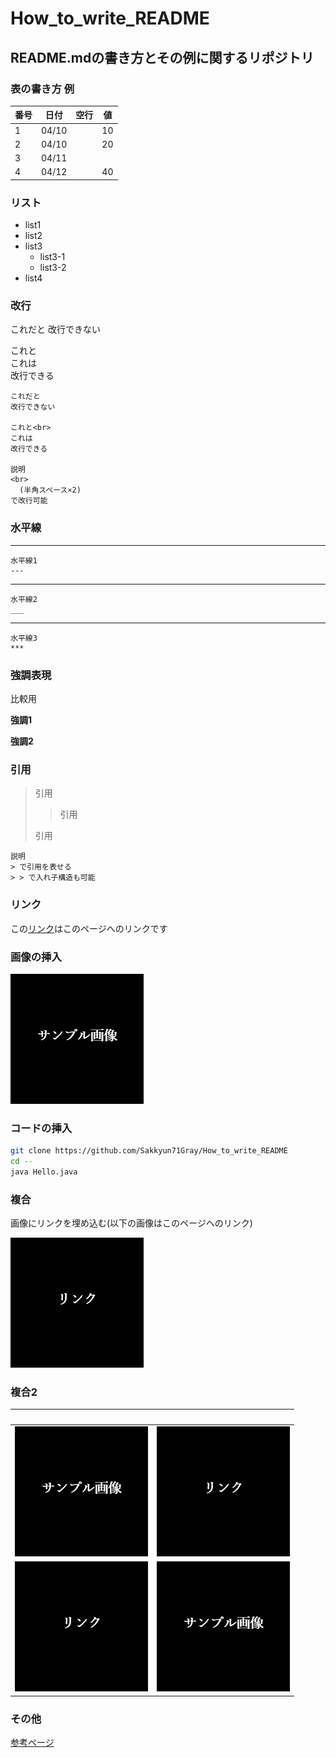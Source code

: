 # How_to_write_README
## README.mdの書き方とその例に関するリポジトリ

### 表の書き方 例
|  番号 | 日付  |  空行 | 値 |
| ----- | ----- | ---- | -- |
| 1     | 04/10 |      | 10 |
| 2     | 04/10 |      | 20 |
| 3     | 04/11 |      |    |
| 4     | 04/12 |      | 40 |

<!--
this is a comment.
コメントはこのように書く
複数行にも対応可能
-->

### リスト
- list1
- list2
- list3
  - list3-1
  - list3-2
- list4

### 改行
これだと
改行できない

これと<br>
これは  
改行できる

    これだと
    改行できない
    
    これと<br>
    これは  
    改行できる

    説明
    <br>
      (半角スペース×2)
    で改行可能

### 水平線
---
    水平線1
    ---
___
    水平線2
    ___
***
    水平線3
    ***

### 強調表現
比較用
 
**強調1**
 
__強調2__

### 引用
> 引用  
> > 引用
>
> 引用

    説明  
    > で引用を表せる
    > > で入れ子構造も可能

### リンク
この[リンク](https://github.com/Sakkyun71Gray/How_to_write_README)はこのページへのリンクです


### 画像の挿入
![サンプル画像](pic/sample.png)

### コードの挿入
```bash
git clone https://github.com/Sakkyun71Gray/How_to_write_README
cd --
java Hello.java
```

### 複合
画像にリンクを埋め込む(以下の画像はこのページへのリンク)

[![サンプル画像](pic/Link.png)](https://github.com/Sakkyun71Gray/How_to_write_README)

### 複合2
|  　　 | 　　  |
| ----- | ----- |
|[![サンプル画像](pic/sample.png)](https://github.com/Sakkyun71Gray/How_to_write_README)|![サンプル画像](pic/Link.png)|
|![サンプル画像](pic/Link.png)|![サンプル画像](pic/sample.png)|

### その他
[参考ページ](https://omrilotan.medium.com/rich-html-in-github-readme-bfb3de791441#:~:text=Rich%20HTML%20in%20GitHub%20README%201%20TL%3BDR.%20Jump,Enter%20foreignObject.%20...%204%20Put%20it%20together.%20)